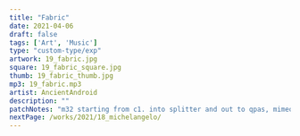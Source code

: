 ```yaml
---
title: "Fabric"
date: 2021-04-06
draft: false
tags: ['Art', 'Music']
type: "custom-type/exp"
artwork: 19_fabric.jpg
square: 19_fabric_square.jpg
thumb: 19_fabric_thumb.jpg
mp3: 19_fabric.mp3
artist: AncientAndroid
description: ""
patchNotes: "m32 starting from c1. into splitter and out to qpas, mimeophon and clouds then both back into mix. manual mod on mim rate and repeat. repeat is often up all the way causing the karplus strong effect. manual mod on m32 cutoff."
nextPage: /works/2021/18_michelangelo/
---
```

